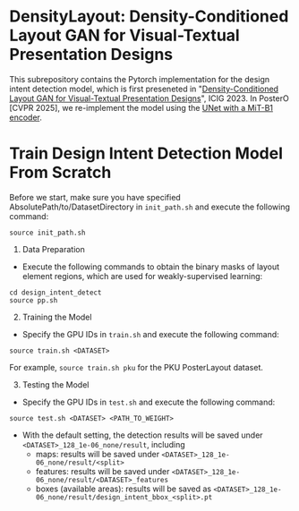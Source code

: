 # DensityLayout: Density-Conditioned Layout GAN for Visual-Textual Presentation Designs

This subrepository contains the Pytorch implementation for the design intent detection model, which is first preseneted in "[Density-Conditioned Layout GAN for Visual-Textual Presentation Designs](https://link.springer.com/chapter/10.1007/978-3-031-46308-2_16)", ICIG 2023.
In PosterO [CVPR 2025], we re-implement the model using the [UNet with a MiT-B1 encoder](https://smp.readthedocs.io/en/latest/encoders.html).

# Train Design Intent Detection Model From Scratch

Before we start, make sure you have specified AbsolutePath/to/DatasetDirectory in ```init_path.sh``` and execute the following command:
```
source init_path.sh
```

1. Data Preparation
- Execute the following commands to obtain the binary masks of layout element regions, which are used for weakly-supervised learning:
```
cd design_intent_detect
source pp.sh
```

2. Training the Model
- Specify the GPU IDs in ```train.sh``` and execute the following command:
```
source train.sh <DATASET>
```
For example, ```source train.sh pku``` for the PKU PosterLayout dataset.

3. Testing the Model
- Specify the GPU IDs in ```test.sh``` and execute the following command:
```
source test.sh <DATASET> <PATH_TO_WEIGHT>
```
- With the default setting, the detection results will be saved under ```<DATASET>_128_1e-06_none/result```, including
    - maps: results will be saved under ```<DATASET>_128_1e-06_none/result/<split>```
    - features: results will be saved under ```<DATASET>_128_1e-06_none/result/<DATASET>_features```
    - boxes (available areas): results will be saved as ```<DATASET>_128_1e-06_none/result/design_intent_bbox_<split>.pt```